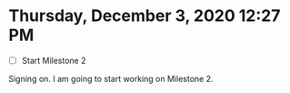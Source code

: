 # Thursday, December  3, 2020 12:27 PM
- [ ] Start Milestone 2

Signing on. I am going to start working on Milestone 2.

